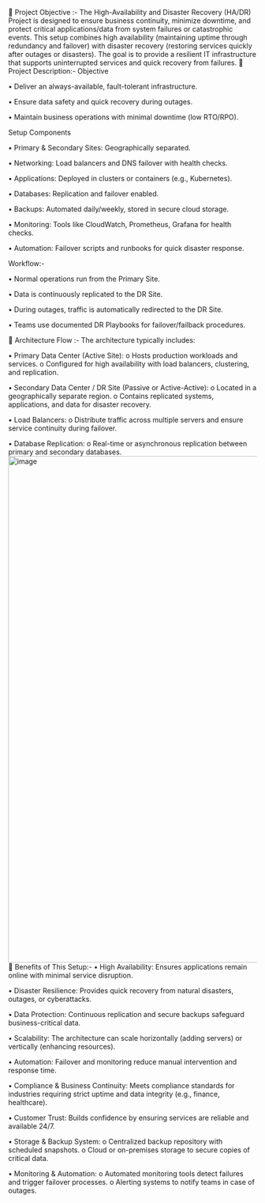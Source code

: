 📌 Project Objective :-
The High-Availability and Disaster Recovery (HA/DR) Project is designed to ensure business continuity, minimize downtime, and protect critical applications/data from system failures or catastrophic events. This setup combines high availability (maintaining uptime through redundancy and failover) with disaster recovery (restoring services quickly after outages or disasters). The goal is to provide a resilient IT infrastructure that supports uninterrupted services and quick recovery from failures.
📌 Project Description:-
Objective

• Deliver an always-available, fault-tolerant infrastructure.

• Ensure data safety and quick recovery during outages.

• Maintain business operations with minimal downtime (low RTO/RPO).

Setup Components

• Primary & Secondary Sites: Geographically separated.

• Networking: Load balancers and DNS failover with health checks.

• Applications: Deployed in clusters or containers (e.g., Kubernetes).

• Databases: Replication and failover enabled.

• Backups: Automated daily/weekly, stored in secure cloud storage.

• Monitoring: Tools like CloudWatch, Prometheus, Grafana for health checks.

• Automation: Failover scripts and runbooks for quick disaster response.

Workflow:-

• Normal operations run from the Primary Site.

• Data is continuously replicated to the DR Site.

• During outages, traffic is automatically redirected to the DR Site.

• Teams use documented DR Playbooks for failover/failback procedures.

📌 Architecture Flow :-
The architecture typically includes:

• Primary Data Center (Active Site): o Hosts production workloads and services. o Configured for high availability with load balancers, clustering, and replication.

• Secondary Data Center / DR Site (Passive or Active-Active): o Located in a geographically separate region. o Contains replicated systems, applications, and data for disaster recovery.

• Load Balancers: o Distribute traffic across multiple servers and ensure service continuity during failover.

• Database Replication: o Real-time or asynchronous replication between primary and secondary databases.
<img width="1536" height="1024" alt="image" src="https://github.com/user-attachments/assets/b0749a1f-8c87-4c7f-b52f-3f9241e88fdb" />
📌 Benefits of This Setup:-
• High Availability: Ensures applications remain online with minimal service disruption.

• Disaster Resilience: Provides quick recovery from natural disasters, outages, or cyberattacks.

• Data Protection: Continuous replication and secure backups safeguard business-critical data.

• Scalability: The architecture can scale horizontally (adding servers) or vertically (enhancing resources).

• Automation: Failover and monitoring reduce manual intervention and response time.

• Compliance & Business Continuity: Meets compliance standards for industries requiring strict uptime and data integrity (e.g., finance, healthcare).

• Customer Trust: Builds confidence by ensuring services are reliable and available 24/7.


• Storage & Backup System: o Centralized backup repository with scheduled snapshots. o Cloud or on-premises storage to secure copies of critical data.

• Monitoring & Automation: o Automated monitoring tools detect failures and trigger failover processes. o Alerting systems to notify teams in case of outages.
